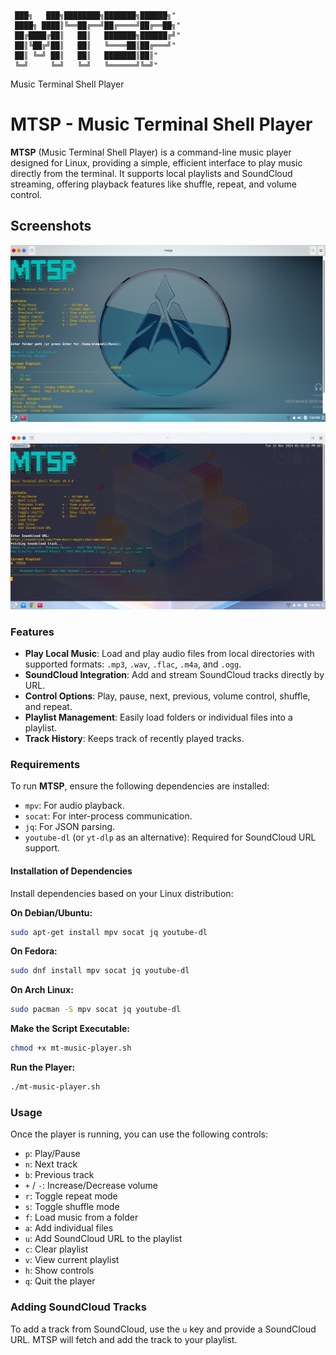                                                   
     ███╗   ███╗████████╗███████╗██████╗"     
     ████╗ ████║╚══██╔══╝██╔════╝██╔══██╗"     
     ██╔████╔██║   ██║   ███████╗██████╔╝"     
     ██║╚██╔╝██║   ██║   ╚════██║██╔═══╝"     
     ██║ ╚═╝ ██║   ██║   ███████║██║"          
     ╚═╝     ╚═╝   ╚═╝   ╚══════╝╚═╝"          
                                                  
Music Terminal Shell Player




# MTSP - Music Terminal Shell Player

**MTSP** (Music Terminal Shell Player) is a command-line music player designed for Linux, providing a simple, efficient interface to play music directly from the terminal. It supports local playlists and SoundCloud streaming, offering playback features like shuffle, repeat, and volume control.

## Screenshots

![MTSP Main Interface](https://github.com/almezali/mtsp-0.3.0/raw/main/01-Screenshot.png)

![MTSP Playback](https://github.com/almezali/mtsp-0.3.0/raw/main/02-Screenshot.png)

### Features
- **Play Local Music**: Load and play audio files from local directories with supported formats: `.mp3`, `.wav`, `.flac`, `.m4a`, and `.ogg`.
- **SoundCloud Integration**: Add and stream SoundCloud tracks directly by URL.
- **Control Options**: Play, pause, next, previous, volume control, shuffle, and repeat.
- **Playlist Management**: Easily load folders or individual files into a playlist.
- **Track History**: Keeps track of recently played tracks.

### Requirements
To run **MTSP**, ensure the following dependencies are installed:
- `mpv`: For audio playback.
- `socat`: For inter-process communication.
- `jq`: For JSON parsing.
- `youtube-dl` (or `yt-dlp` as an alternative): Required for SoundCloud URL support.

#### Installation of Dependencies
Install dependencies based on your Linux distribution:

**On Debian/Ubuntu:**
```bash
sudo apt-get install mpv socat jq youtube-dl
```

**On Fedora:**
```bash
sudo dnf install mpv socat jq youtube-dl
```

**On Arch Linux:**
```bash
sudo pacman -S mpv socat jq youtube-dl
```

**Make the Script Executable:**
```bash
chmod +x mt-music-player.sh
```

**Run the Player:**
```bash
./mt-music-player.sh
```

### Usage
Once the player is running, you can use the following controls:

- `p`: Play/Pause
- `n`: Next track
- `b`: Previous track
- `+` / `-`: Increase/Decrease volume
- `r`: Toggle repeat mode
- `s`: Toggle shuffle mode
- `f`: Load music from a folder
- `a`: Add individual files
- `u`: Add SoundCloud URL to the playlist
- `c`: Clear playlist
- `v`: View current playlist
- `h`: Show controls
- `q`: Quit the player

### Adding SoundCloud Tracks
To add a track from SoundCloud, use the `u` key and provide a SoundCloud URL. MTSP will fetch and add the track to your playlist.
